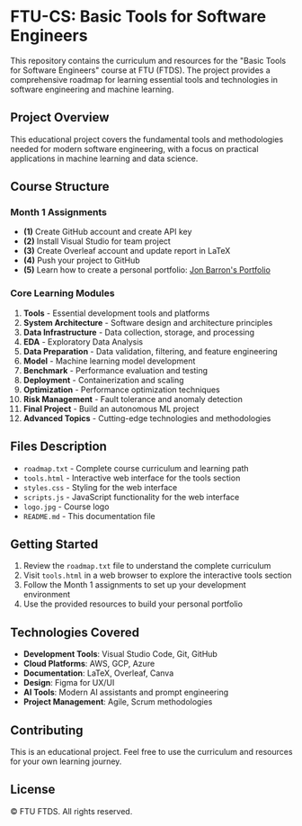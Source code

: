 # FTU-CS: Basic Tools for Software Engineers

This repository contains the curriculum and resources for the "Basic Tools for Software Engineers" course at FTU (FTDS). The project provides a comprehensive roadmap for learning essential tools and technologies in software engineering and machine learning.

## Project Overview

This educational project covers the fundamental tools and methodologies needed for modern software engineering, with a focus on practical applications in machine learning and data science.

## Course Structure

### Month 1 Assignments
- **(1)** Create GitHub account and create API key
- **(2)** Install Visual Studio for team project  
- **(3)** Create Overleaf account and update report in LaTeX
- **(4)** Push your project to GitHub
- **(5)** Learn how to create a personal portfolio: [Jon Barron's Portfolio](https://github.com/jonbarron/jonbarron.github.io)

### Core Learning Modules

1. **Tools** - Essential development tools and platforms
2. **System Architecture** - Software design and architecture principles
3. **Data Infrastructure** - Data collection, storage, and processing
4. **EDA** - Exploratory Data Analysis
5. **Data Preparation** - Data validation, filtering, and feature engineering
6. **Model** - Machine learning model development
7. **Benchmark** - Performance evaluation and testing
8. **Deployment** - Containerization and scaling
9. **Optimization** - Performance optimization techniques
10. **Risk Management** - Fault tolerance and anomaly detection
11. **Final Project** - Build an autonomous ML project
12. **Advanced Topics** - Cutting-edge technologies and methodologies

## Files Description

- `roadmap.txt` - Complete course curriculum and learning path
- `tools.html` - Interactive web interface for the tools section
- `styles.css` - Styling for the web interface
- `scripts.js` - JavaScript functionality for the web interface
- `logo.jpg` - Course logo
- `README.md` - This documentation file

## Getting Started

1. Review the `roadmap.txt` file to understand the complete curriculum
2. Visit `tools.html` in a web browser to explore the interactive tools section
3. Follow the Month 1 assignments to set up your development environment
4. Use the provided resources to build your personal portfolio

## Technologies Covered

- **Development Tools**: Visual Studio Code, Git, GitHub
- **Cloud Platforms**: AWS, GCP, Azure
- **Documentation**: LaTeX, Overleaf, Canva
- **Design**: Figma for UX/UI
- **AI Tools**: Modern AI assistants and prompt engineering
- **Project Management**: Agile, Scrum methodologies

## Contributing

This is an educational project. Feel free to use the curriculum and resources for your own learning journey.

## License

© FTU FTDS. All rights reserved.
